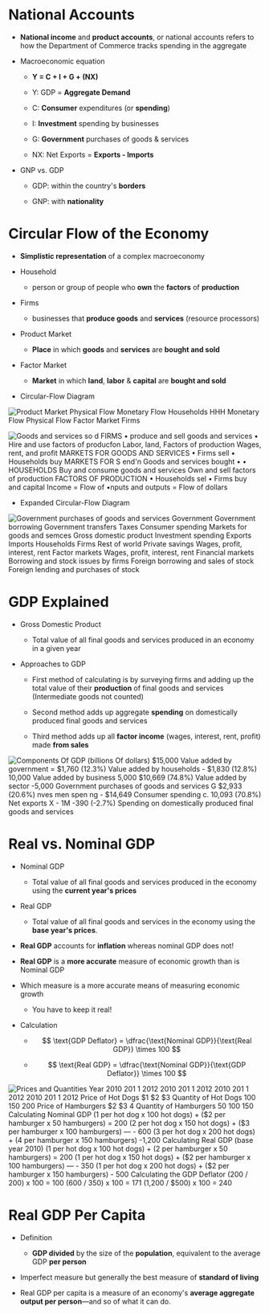 # National Accounts

  -   **National income** and **product accounts**, or national accounts
      refers to how the Department of Commerce tracks spending in the
      aggregate

  -   Macroeconomic equation
    
      -   **Y = C + I + G + (NX)**
    
      -   Y: GDP = **Aggregate Demand**
    
      -   C: **Consumer** expenditures (or **spending**)
    
      -   I: **Investment** spending by businesses
    
      -   G: **Government** purchases of goods & services
    
      -   NX: Net Exports = **Exports - Imports**

  -   GNP vs. GDP
    
      -   GDP: within the country's **borders**
    
      -   GNP: with **nationality**

# Circular Flow of the Economy

  -   **Simplistic representation** of a complex macroeconomy

  -   Household
    
      -   person or group of people who **own** the **factors** of
          **production**


  -   Firms
    
      -   businesses that **produce goods** and **services** (resource
          processors)


  -   Product Market
    
      -   **Place** in which **goods** and **services** are **bought and
          sold**


  -   Factor Market
    
      -   **Market** in which **land**, **labor** & **capital** are
          **bought and sold**


  -   Circular-Flow Diagram

  ![Product Market Physical Flow Monetary Flow Households HHH Monetary
  Flow Physical Flow Factor Market Firms ](./media/image1.png)
  
  ![Goods and services so d FIRMS • produce and sell goods and services
  • Hire and use factors of producfon Labor, land, Factors of
  production Wages, rent, and profit MARKETS FOR GOODS AND SERVICES •
  Firms sell • Households buy MARKETS FOR S end'n Goods and services
  bought • • HOUSEHOLDS Buy and consume goods and services Own and sell
  factors of production FACTORS OF PRODUCTION • Households sel • Firms
  buy and capital Income = Flow of •nputs and outputs = Flow of dollars
  ](./media/image2.png)

  -   Expanded Circular-Flow Diagram

  ![Government purchases of goods and services Government Government
  borrowing Government transfers Taxes Consumer spending Markets for
  goods and semces Gross domestic product Investment spending Exports
  Imports Households Firms Rest of world Private savings Wages, profit,
  interest, rent Factor markets Wages, profit, interest, rent Financial
  markets Borrowing and stock issues by firms Foreign borrowing and
  sales of stock Foreign lending and purchases of stock
  ](./media/image3.png)

# GDP Explained

  -   Gross Domestic Product
    
      -   Total value of all final goods and services produced in an
          economy in a given year


  -   Approaches to GDP
    
      -   First method of calculating is by surveying firms and adding
          up the total value of their **production** of final goods and
          services (Intermediate goods not counted)
    
      -   Second method adds up aggregate **spending** on domestically
          produced final goods and services
    
      -   Third method adds up all **factor income** (wages, interest,
          rent, profit) made **from sales**

  ![Components Of GDP (billions Of dollars) $15,000 Value added by
  government = $1,760 (12.3%) Value added by households - $1,830 (12.8%)
  10,000 Value added by business 5,000 $10,669 (74.8%) Value added by
  sector -5,000 Government purchases of goods and services G $2,933
  (20.6%) nves men spen ng - $14,649 Consumer spending c. $10,093
  (70.8%) Net exports X - 1M -$390 (-2.7%) Spending on domestically
  produced final goods and services ](./media/image4.png)

# Real vs. Nominal GDP

  -   Nominal GDP
    
      -   Total value of all final goods and services produced in the
          economy using the **current year's prices**


  -   Real GDP
    
      -   Total value of all final goods and services in the economy
          using the **base year's prices**.


  -   **Real GDP** accounts for **inflation** whereas nominal GDP does
      not\!

  -   **Real GDP** is a **more accurate** measure of economic growth
      than is Nominal GDP

  -   Which measure is a more accurate means of measuring economic
      growth
    
      -   You have to keep it real\!


  -   Calculation
        -   $$ \text{GDP Deflator} = \dfrac{\text{Nominal GDP}}{\text{Real GDP}} \times 100 $$

        -   $$ \text{Real GDP} = \dfrac{\text{Nominal GDP}}{\text{GDP Deflator}} \times 100 $$
  
  ![Prices and Quantities Year 2010 201 1 2012 2010 201 1 2012 2010 201
  1 2012 2010 201 1 2012 Price of Hot Dogs $1 $2 $3 Quantity of Hot Dogs
  100 150 200 Price of Hamburgers $2 $3 $4 Quantity of Hamburgers 50 100
  150 Calculating Nominal GDP ($1 per hot dog x 100 hot dogs) + ($2 per
  hamburger x 50 hamburgers) = $200 ($2 per hot dog x 150 hot dogs) +
  ($3 per hamburger x 100 hamburgers) — - $600 ($3 per hot dog x 200 hot
  dogs) + ($4 per hamburger x 150 hamburgers) -$1,200 Calculating Real
  GDP (base year 2010) ($1 per hot dog x 100 hot dogs) + ($2 per
  hamburger x 50 hamburgers) = $200 ($1 per hot dog x 150 hot dogs) +
  ($2 per hamburger x 100 hamburgers) — - $350 ($1 per hot dog x 200 hot
  dogs) + ($2 per hamburger x 150 hamburgers) - $500 Calculating the GDP
  Deflator ($200 / $200) x 100 = 100 ($600 / $350) x 100 = 171 ($1,200 /
  $500) x 100 = 240 ](./media/image6.png)

# Real GDP Per Capita

  -   Definition
    
      -   **GDP divided** by the size of the **population**, equivalent
          to the average GDP **per person**


  -   Imperfect measure but generally the best measure of **standard of
      living**

  -   Real GDP per capita is a measure of an economy's **average
      aggregate output per person**—and so of what it can do.